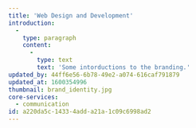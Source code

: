 ```yaml
---
title: 'Web Design and Development'
introduction:
  -
    type: paragraph
    content:
      -
        type: text
        text: 'Some intorductions to the branding.'
updated_by: 44ff6e56-6b78-49e2-a074-616caf791879
updated_at: 1600354996
thumbnail: brand_identity.jpg
core-services:
  - communication
id: a220da5c-1433-4add-a21a-1c09c6998ad2
---
```

